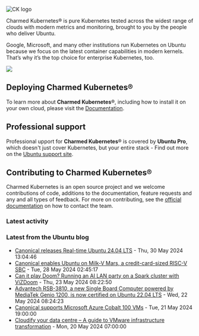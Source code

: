 ![CK logo](https://assets.ubuntu.com/v1/451d4cf4-Charmed+Kubernetes_RGB_onWhite_2022.svg)

Charmed Kubernetes® is pure Kubernetes tested across the widest range of clouds with modern metrics and monitoring, brought to you by the people who deliver Ubuntu.

Google, Microsoft, and many other institutions run Kubernetes on Ubuntu because we focus on the latest container capabilities in modern kernels. That’s why it’s the top choice for enterprise Kubernetes, too.

![](https://assets.ubuntu.com/v1/843c77b6-juju-at-a-glace.svg)

## Deploying Charmed Kubernetes®

To learn more about **Charmed Kubernetes**®, including how to install it on your own cloud, please visit the [Documentation][docs].

## Professional support

Professional upport for **Charmed Kubernetes**® is covered by **Ubuntu Pro**, which doesn't just cover Kubernetes, but your entire stack - Find out more on the [Ubuntu support site](https://ubuntu.com/support).

## Contributing to Charmed Kubernetes®

Charmed Kubernetes is an open source project and we welcome contributions of code, additions to the documentation, feature requests and any and all types of feedback. For more on contributing, see the [official documentation][get-in-touch] on how to contact the team.

<!-- LINKS -->
[docs]: https://ubuntu.com/kubernetes/docs
[get-in-touch]: https://ubuntu.com/kubernetes/docs/get-in-touch

### Latest activity

<!-- activity starts -->

<!-- activity ends -->

<!-- roadmap starts -->

<!-- roadmap ends -->

### Latest from the Ubuntu blog

<!-- blog starts -->
* [Canonical releases Real-time Ubuntu 24.04 LTS](https://ubuntu.com//blog/real-time-24-04) - Thu, 30 May 2024 13:04:46 
* [Canonical enables Ubuntu on Milk-V Mars, a credit-card-sized RISC-V SBC](https://ubuntu.com//blog/canonical-enables-ubuntu-on-milk-v-mars) - Tue, 28 May 2024 02:45:17 
* [Can it play Doom? Running an AI LAN party on a Spark cluster with ViZDoom](https://ubuntu.com//blog/can-it-play-doom-running-an-ai-lan-party-on-a-spark-cluster-with-vizdoom) - Thu, 23 May 2024 08:22:50 
* [Advantech RSB-3810, a new Single Board Computer powered by MediaTek Genio 1200, is now certified on Ubuntu 22.04 LTS](https://ubuntu.com//blog/advantech-rsb-3810-mediatek-genio-ubuntu-certified) - Wed, 22 May 2024 08:24:23 
* [Canonical supports Microsoft Azure Cobalt 100 VMs](https://ubuntu.com//blog/ubuntu-supports-azure-cobalt-100-vms) - Tue, 21 May 2024 19:00:00 
* [Cloudify your data centre &#8211; A guide to VMware infrastructure transformation](https://ubuntu.com//blog/cloudify-your-data-centre) - Mon, 20 May 2024 07:00:00 
<!-- blog ends -->
